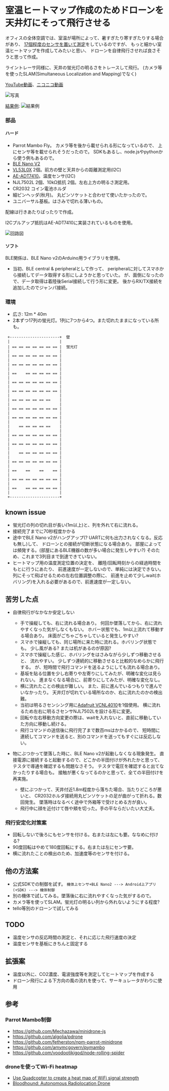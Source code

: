 # 室温ヒートマップ作成のためドローンを天井灯にそって飛行させる

オフィスの全体空調では、室温が場所によって、暑すぎたり寒すぎたりする場合があり、
[17個程度のセンサを置いて測定](https://github.com/deton/roomtemper#付録grafanaでフロアのヒートマップもどき)をしているのですが、
もっと細かい室温ヒートマップを作成してみたいと思い、
ドローンを自律飛行させれば良さそうと思って作成。

ライントレーサ同様に、天井の蛍光灯の明るさをトレースして飛行。
(カメラ等を使ったSLAM(Simultaneous Localization and Mapping)でなく)

[YouTube動画](https://youtu.be/_vcPRaGH0mY)、[ニコニコ動画](http://www.nicovideo.jp/watch/sm33601407)

![写真](../img/onmambo.jpg)

[結果例](sampleresult.csv):
![結果例](../img/heatmap.png)

### 部品
#### ハード
* Parrot Mambo Fly。
  カメラ等を後から載せられる形になっているので、
  上にセンサ等を載せられそうだったので。
  SDKもあるし、node.jsやpythonから使う例もあるので。
* [BLE Nano V2](https://www.switch-science.com/catalog/3445/)
* [VL53L0X](https://www.switch-science.com/catalog/2894/) 2個。前方の壁と天井からの距離測定用(I2C)
* [AE-ADT7410](http://akizukidenshi.com/catalog/g/gM-06675/)。温度センサ(I2C)
* NJL7502L 2個、10kΩ抵抗 2個。左右上方の明るさ測定用。
* CR2032 コイン電池ホルダ
* 細ピンヘッダ(秋月)。
  丸ピンソケットと合わせて使いたかったので。
* ユニバーサル基板。はさみで切れる薄いもの。

配線は行きあたりばったりで作成。

I2Cプルアップ抵抗はAE-ADT7410に実装されているものを使用。

![回路図](../img/schematic.png)

#### ソフト
BLE関係は、BLE Nano v2のArduino用ライブラリを使用。

+ 当初、BLE central & peripheralとして作って、
peripheralに対してスマホから接続してデータ取得する形にしようかと思っていた。
が、面倒になったので、データ取得は着陸後Serial接続して行う形に変更。
後からRX/TX接続を追加したのでジャンパ接続。

### 環境
* 広さ: 12m * 40m
* 2本ずつ17列の蛍光灯。1列に7つから4つ。また切れたままになっている所も。

```
 +----------------------+  壁
 |                      |
 | == == == == == == == |  蛍光灯
 |                      |
 | == == == == == == == |
 |                      |
 | == == == == == == == |
 |                      |
 | ==    == == == == == |
 |                      |
 | == == == == == == == |
 |                      |
 | == == == == == == == |
 |                      |
 | == == == == == ==    |
 |                      |
 | == == == == == == == |
 |                      |
 | == == == == == == == |
 |                      |
 |    == == == == ==    |
 |                      |
 | == == == == == == == |
 |                      |
 | == == == == == == == |
 |                      |
 |    == == == == == == |
 |                      |
 | == == == == == == == |
 |                      |
 | ==    ==    ==    == |
 |                      |
 | == == == == == == == |
 |                      |
 | ==    == == == == == |
 |                      |
 +----------------------+
```

## known issue
* 蛍光灯の列の切れ目が長い(1m以上)と、列を外れて右に流れる。
* 接続完了までに70秒程度かかる
* 途中でBLE Nano v2がハングアップ(? UARTに何も出力されなくなる。反応も無し)して、
  ドローンとの接続が切断状態になる場合あり。
  部屋によっては頻発する。(部屋にあるBLE機器の数が多い場合に発生しやすい?)
  そのため、これまで3列目まで到達できていない。
* ヒートマップ用の温度測定位置の決定を、
  離陸/回転時刻からの経過時間をもとに行うにあたり、
  前進速度が一定しないので、単純には決定できない。
  列にそって飛ばせるための左右位置調整の際に、
  前進を止めて少しwait(ホバリング)を入れる必要があるので、前進速度が一定しない。

## 苦労した点
* 自律飛行がなかなか安定しない
  * 手で操縦しても、右に流れる場合あり。
    何回か墜落してから、右に流れやすくなった気がしなくもない。
    ホバー状態でも、1m以上流れて移動する場合あり。
    床面がごちゃごちゃしていると発生しやすい?
  * スマホで操縦しても、同じ場所に来た時に流れる。ホバリング状態でも。
    少し風がある? または机があるのが原因?
  * スマホで操縦した感じ、ホバリングをはさみながら少しずつ移動させると、
    流れやすい。
    少しずつ連続的に移動させると比較的なめらかに飛行する。
    が、短時間で飛行コマンドを送るようにしても流れる場合あり。
  * 基坂を貼る位置を少し右寄りや左寄りにしてみたが、明確な変化は見られない。
    進まなくなる場合に、前寄りにしてみたが、明確な変化なし。
  * 横に流れたことの検出が難しい。
    また、前に進んでいるつもりで進んでいなかったり。
    天井灯が切れている場所なのか、右に流れたのかの検出難。
  * 当初は明るさセンシング用に[Adafruit VCNL4010](https://www.switch-science.com/catalog/2640/)を1個使用。
    横に流れるため左右に明るさセンサNJL7502Lを設ける形に変更。
  * 回転や左右移動方向変更の際は、waitを入れないと、直前に移動していた方向に移動し続ける。
  * 飛行コマンドの送信後に飛行完了まで数百msはかかるので、
    短時間に連続してコマンドを送ると、別のコマンドを送ってもすぐには反応しない。

* 物にぶつかって墜落した時に、BLE Nano v2が起動しなくなる現象発生。
  直接電源に接続すると起動するので、どこかの半田付けが外れたかと思って、
  テスタで導通を確認するも問題なさそう。
  テスタで電圧を確認すると出てなかったりする場合も。
  接触が悪くなってるのかと思って、全ての半田付けを再実施。
  * 壁にぶつかって、天井付近1.8m程度から落ちた場合、当たりどころが悪いと、
    CR2032ホルダ接続用丸ピンソケットの足が曲がって折れる。数回発生。
    墜落時はなるべく途中で外箱等で受けとめる方が良い。
  * 飛行中に顔を近付けて唇や頬を切った。手の平ならだいたい大丈夫。

### 飛行安定化対策案
+ 回転しないで後ろにもセンサを付ける。右または左にも要。ななめに付ける?
+ 90度回転はやめて180度回転にする。右または左にセンサ要。
+ 横に流れたことの検出のため、加速度等のセンサを付ける。

## 他の方法案
+ 公式SDKでの制御を試す。
  `機体上センサ+BLE Nano2 ---> Android上アプリ(+SDK) ---> 機体制御`
+ 別の機体で試してみる。墜落後に右に流れやすくなった気がするので。
+ カメラ等を使ってSLAM。蛍光灯の明るい列から外れないようにする程度?
+ tello等別のドローンで試してみる

## TODO
+ 温度センサの反応時間の測定と、それに応じた飛行速度の決定
+ 温度センサを基板にきちんと固定する

## 拡張案
+ 温度以外に、CO2濃度、電波強度等を測定してヒートマップを作成する
+ ドローン飛行による下方向の風の流れを使って、サーキュレータがわりに使用

## 参考
### Parrot Mambo制御
* https://github.com/Mechazawa/minidrone-js
* https://github.com/algolia/pdrone
* https://github.com/fetherston/npm-parrot-minidrone
* https://github.com/amymcgovern/pymambo
* https://github.com/voodootikigod/node-rolling-spider
### droneを使ってWi-Fi heatmap
* [Use Quadcopter to create a heat map of WiFi signal strength](https://diydrones.com/forum/topics/use-quadcopter-to-create-a-heat-map-of-wifi-signal-strength)
* [Bloodhound: Autonomous Radiolocation Drone](https://hackaday.io/project/25995-bloodhound-autonomous-radiolocation-drone)
